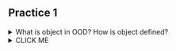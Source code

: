 ## Practice 1

<details><summary>What is object in OOD? How is object defined?</summary>
<p>
Each object has a type;
Defined: state - fields; behavior - methods;
</p>
</details>

<details><summary>CLICK ME</summary>
<p>

#### yes, even hidden code blocks!

```python
print("hello world!")
```

</p>
</details>